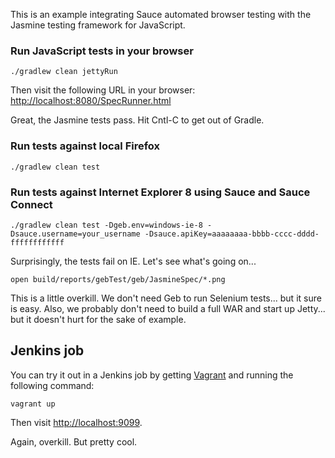 This is an example integrating Sauce automated browser testing with the Jasmine testing framework for JavaScript.

### Run JavaScript tests in your browser

    ./gradlew clean jettyRun

Then visit the following URL in your browser: [http://localhost:8080/SpecRunner.html](http://localhost:8080/SpecRunner.html)

    

Great, the Jasmine tests pass. Hit Cntl-C to get out of Gradle.

### Run tests against local Firefox

    ./gradlew clean test

### Run tests against Internet Explorer 8 using Sauce and Sauce Connect

	./gradlew clean test -Dgeb.env=windows-ie-8 -Dsauce.username=your_username -Dsauce.apiKey=aaaaaaaa-bbbb-cccc-dddd-ffffffffffff

Surprisingly, the tests fail on IE. Let's see what's going on...

	open build/reports/gebTest/geb/JasmineSpec/*.png

This is a little overkill. We don't need Geb to run Selenium tests... but it sure is easy. Also, we probably don't need to build a full WAR and start up Jetty... but it doesn't hurt for the sake of example.

## Jenkins job

You can try it out in a Jenkins job by getting [Vagrant](http://www.vagrantup.com) and running the following command:

    vagrant up

Then visit [http://localhost:9099](http://localhost:9099).

Again, overkill. But pretty cool.